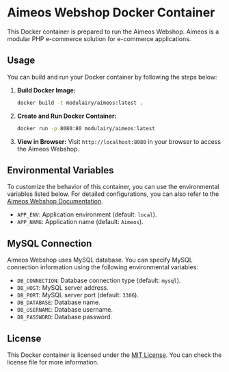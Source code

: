 # Aimeos Webshop Docker Container

This Docker container is prepared to run the Aimeos Webshop. Aimeos is a modular PHP e-commerce solution for e-commerce applications.

## Usage

You can build and run your Docker container by following the steps below:

1. **Build Docker Image:**

   ```bash
   docker build -t modulairy/aimeos:latest .
   ```
2. **Create and Run Docker Container:**

   ```bash
   docker run -p 8080:80 modulairy/aimeos:latest
   ```
3. **View in Browser:**
   Visit `http://localhost:8080` in your browser to access the Aimeos Webshop.

## Environmental Variables

To customize the behavior of this container, you can use the environmental variables listed below. For detailed configurations, you can also refer to the [Aimeos Webshop Documentation](https://aimeos.org/docs/latest/).

- `APP_ENV`: Application environment (default: `local`).
- `APP_NAME`: Application name (default: `Aimeos`).

## MySQL Connection

Aimeos Webshop uses MySQL database. You can specify MySQL connection information using the following environmental variables:

- `DB_CONNECTION`: Database connection type (default: `mysql`).
- `DB_HOST`: MySQL server address.
- `DB_PORT`: MySQL server port (default: `3306`).
- `DB_DATABASE`: Database name.
- `DB_USERNAME`: Database username.
- `DB_PASSWORD`: Database password.

## License

This Docker container is licensed under the [MIT License](LICENSE). You can check the license file for more information.
